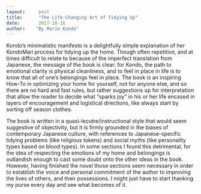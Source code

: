 ```yaml
---
layout:     post
title:      "The Life-Changing Art of Tidying Up"
date:       2017-10-16
author:    "By Marie Kondo"
---
```


Kondo’s minimalistic manifesto is a delightfully simple explanation of her KondoMari process for tidying up the home. Though often repetitive, and at times difficult to relate to because of the imperfect translation from Japanese, the message of the book is clear: for Kondo, the path to emotional clarity is physical cleanliness, and to feel in place in life is to know that all of one’s belongings feel in place. The book is an inspiring How-To in optimizing your home for yourself, not for anyone else, and so there are no hard and fast rules, but rather suggestions up for interpretation that allow the reader to decide what “sparks joy” in his or her life encased in layers of encouragement and logistical directions, like always start by sorting off season clothes.

The book is written in a quasi-lecutre/instructional style that would seem suggestive of objectivity, but it is firmly grounded in the biases of contemporary Japanese culture, with references to Japanese-specific tidying problems (like religious tokens) and social myths (like personality types based on blood types). In some sections I found this detrimental, for the idea of respecting the emotions of my home and belongings is outlandish enough to cast some doubt onto the other ideas in the book. However, having finished the novel those sections seem necessary in order to establish the voice and personal commitment of the author to improving the lives of others, and their possessions. I might just have to start thanking my purse every day and see what becomes of it. 
